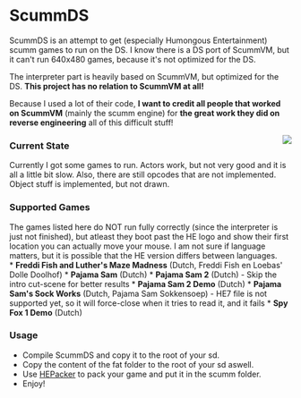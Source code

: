 ScummDS
=======
ScummDS is an attempt to get (especially Humongous Entertainment) scumm games to run on the DS. I know there is a DS port of ScummVM, but it can't run 640x480 games, because it's not optimized for the DS.

The interpreter part is heavily based on ScummVM, but optimized for the DS. <b>This project has no relation to ScummVM at all!</b>

Because I used a lot of their code, <b>I want to credit all people that worked on ScummVM</b> (mainly the scumm engine) for <b>the great work they did on reverse engineering</b> all of this difficult stuff!

<img src="http://florian.nouwt.com/forum/get.php?id=30" align="right"/>
<h3>Current State</h3>
Currently I got some games to run. Actors work, but not very good and it is all a little bit slow. Also, there are still opcodes that are not implemented. Object stuff is implemented, but not drawn.

<h3>Supported Games</h3>
The games listed here do NOT run fully correctly (since the interpreter is just not finished), but atleast they boot past the HE logo and show their first location you can actually move your mouse. I am not sure if language matters, but it is possible that the HE version differs between languages.<br>
* <b>Freddi Fish and Luther's Maze Madness</b> (Dutch, Freddi Fish en Loebas' Dolle Doolhof)
* <b>Pajama Sam</b> (Dutch)
* <b>Pajama Sam 2</b> (Dutch) - Skip the intro cut-scene for better results
* <b>Pajama Sam 2 Demo</b> (Dutch)
* <b>Pajama Sam's Sock Works</b> (Dutch, Pajama Sam Sokkensoep) - HE7 file is not supported yet, so it will force-close when it tries to read it, and it fails
* <b>Spy Fox 1 Demo</b> (Dutch)

<h3>Usage</h3>
<ul>
<li>Compile ScummDS and copy it to the root of your sd.
<li>Copy the content of the fat folder to the root of your sd aswell.</li>
<li>Use <a href="https://github.com/Gericom/HEPacker">HEPacker</a> to pack your game and put it in the scumm folder.</li>
<li>Enjoy!</li>
</ul>
